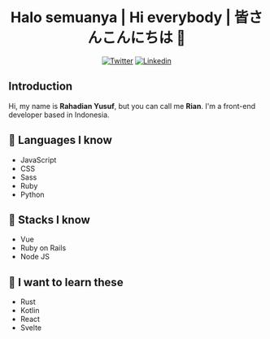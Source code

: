 <h1 align="center">Halo semuanya | Hi everybody | 皆さんこんにちは 👋</h1>

<p align="center">
  <a href="https://twitter.com/pomadgw"><img src="https://img.shields.io/badge/-pomadgw-1ca0f1?style=flat-square&logo=Twitter&logoColor=white&link=https://twitter.com/pomadgw" alt="Twitter"></a>
  <a href="https://www.linkedin.com/in/rahadianyusuf/"><img src="https://img.shields.io/badge/-Rahadian_Yusuf-blue?style=flat-square&logo=Linkedin&logoColor=white&link=https://www.linkedin.com/in/rahadianyusuf/" alt="Linkedin"></a>
</p>

## Introduction

Hi, my name is **Rahadian Yusuf**, but you can call me **Rian**. I'm a front-end developer based in Indonesia.

## 🌱 Languages I know
- JavaScript
- CSS
- Sass
- Ruby
- Python

## 🔭 Stacks I know
- Vue
- Ruby on Rails
- Node JS

## 🤔 I want to learn these
- Rust
- Kotlin
- React
- Svelte

<!--
**pomadgw/pomadgw** is a ✨ _special_ ✨ repository because its `README.md` (this file) appears on your GitHub profile.

Here are some ideas to get you started:

- 🔭 I’m currently working on ...
- 🌱 I’m currently learning ...
- 👯 I’m looking to collaborate on ...
- 🤔 I’m looking for help with ...
- 💬 Ask me about ...
- 📫 How to reach me: ...
- 😄 Pronouns: ...
- ⚡ Fun fact: ...
-->
